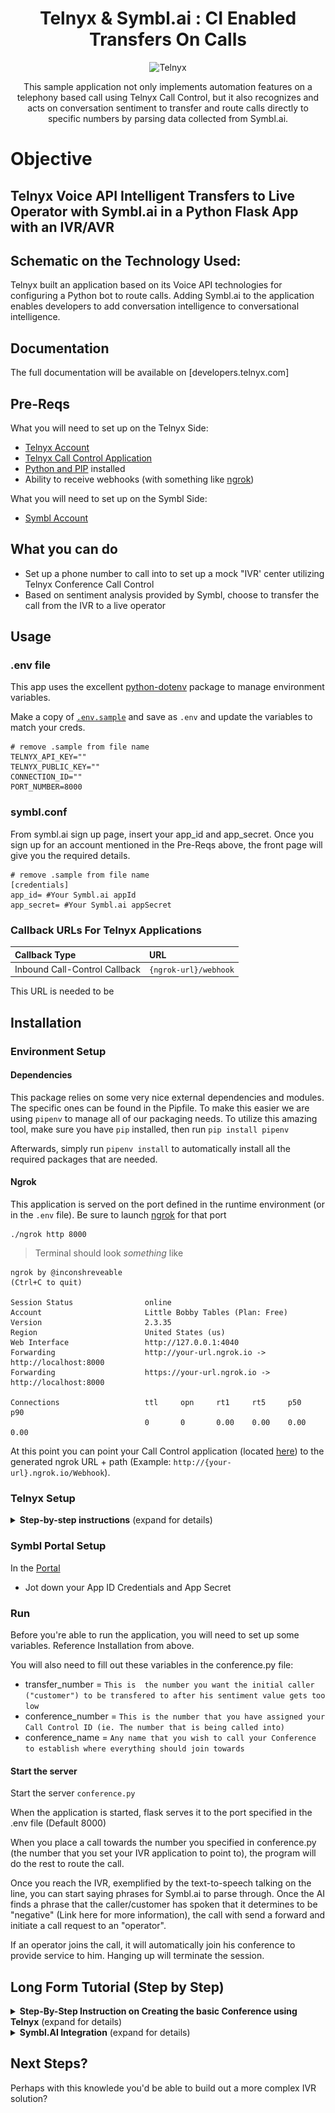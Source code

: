 <div align="center">

# Telnyx & Symbl.ai : CI Enabled Transfers On Calls

![Telnyx](../logo-dark.png)

This sample application not only implements automation features on a telephony based call using Telnyx Call Control, but it also recognizes and acts on conversation sentiment to transfer and route calls directly to specific numbers by parsing data collected from Symbl.ai.   
	
</div>

# Objective
## Telnyx Voice API Intelligent Transfers to Live Operator with Symbl.ai in a Python Flask App with an IVR/AVR 

## Schematic on the Technology Used:
Telnyx built an application based on its Voice API technologies for configuring a Python bot to route calls. Adding Symbl.ai to the application enables developers to add conversation intelligence to conversational intelligence.  

## Documentation

The full documentation will be available on [developers.telnyx.com]

## Pre-Reqs
What you will need to set up on the Telnyx Side:

* [Telnyx Account](https://telnyx.com/sign-up?utm_source=referral&utm_medium=github_referral&utm_campaign=cross-site-link)
* [Telnyx Call Control Application](https://portal.telnyx.com/#/app/call-control/applications)
* [Python and PIP](https://developers.telnyx.com/docs/v2/development/dev-env-setup?lang=python) installed
* Ability to receive webhooks (with something like [ngrok](https://developers.telnyx.com/docs/v2/development/ngrok?utm_source=referral&utm_medium=github_referral&utm_campaign=cross-site-link))


What you will need to set up on the Symbl Side:
* [Symbl Account](https://telnyx.com/sign-up?utm_source=referral&utm_medium=github_referral&utm_campaign=cross-site-link)


## What you can do

* Set up a phone number to call into to set up a mock "IVR' center utilizing Telnyx Conference Call Control
* Based on sentiment analysis provided by Symbl, choose to transfer the call from the IVR to a live operator

## Usage

### .env file

This app uses the excellent [python-dotenv](https://github.com/theskumar/python-dotenv) package to manage environment variables.

Make a copy of [`.env.sample`](./.env.sample) and save as `.env` and update the variables to match your creds.

```
# remove .sample from file name
TELNYX_API_KEY=""
TELNYX_PUBLIC_KEY=""
CONNECTION_ID=""
PORT_NUMBER=8000
```

### symbl.conf
From symbl.ai sign up page, insert your app_id and app_secret. Once you sign up for an account mentioned in the Pre-Reqs above, the front page will give you the required details.

```
# remove .sample from file name
[credentials]
app_id= #Your Symbl.ai appId 
app_secret= #Your Symbl.ai appSecret 
```

### Callback URLs For Telnyx Applications

| Callback Type                    | URL                              |
|:---------------------------------|:---------------------------------|
| Inbound Call-Control Callback  | `{ngrok-url}/webhook`  |

This URL is needed to be 

## Installation

### Environment Setup


#### Dependencies

This package relies on some very nice external dependencies and modules. The specific ones can be found in the Pipfile. 
To make this easier we are using `pipenv` to manage all of our packaging needs. To utilize this amazing tool, make sure you have `pip` installed, then run `pip install pipenv` 

Afterwards, simply run `pipenv install` to automatically install all the required packages that are needed.

#### Ngrok

This application is served on the port defined in the runtime environment (or in the `.env` file). Be sure to launch [ngrok](https://developers.telnyx.com/docs/v2/development/ngrok?utm_source=referral&utm_medium=github_referral&utm_campaign=cross-site-link) for that port
```
./ngrok http 8000
```

> Terminal should look _something_ like

```
ngrok by @inconshreveable                                                                                                                               (Ctrl+C to quit)

Session Status                online
Account                       Little Bobby Tables (Plan: Free)
Version                       2.3.35
Region                        United States (us)
Web Interface                 http://127.0.0.1:4040
Forwarding                    http://your-url.ngrok.io -> http://localhost:8000
Forwarding                    https://your-url.ngrok.io -> http://localhost:8000

Connections                   ttl     opn     rt1     rt5     p50     p90
                              0       0       0.00    0.00    0.00    0.00
```

At this point you can point your Call Control application (located [here](https://portal.telnyx.com/#/app/call-control/applications)) to the generated ngrok URL + path  (Example: `http://{your-url}.ngrok.io/Webhook`).

### Telnyx Setup

<details>
<summary><strong>Step-by-step instructions</strong> (expand for details)</summary><p>

1. Follow the instructions located here for call control setup: https://developers.telnyx.com/docs/v2/call-control/quickstart

2. For the webhook URL that is referenced in the above guide, we will need to replace that with our custom ngrok url that would be generated. (ie. <https://your-url.ngrok.io> ). Since our app.route is targeting "/webhook", we will need to append that to the ngrok url, so it will look something like this https://your-url.ngrok.io/webhook

    ![call control ngrok](./readme_img/step_1_call_control_ngrok.png) 


3. Take note of the Call Control ID that is located on the same page as from above. This will serve as the "CONNECTION_ID" that is referenced in the .env file. Click on the API Keys tab on the left and jot down both "Telnyx API Key" and the "Telnyx Public Key" that are located there. To summarize, you will need:
* CONNECTION_ID (this is your Call Control app ID)
* TELNYX_API_KEY (this is found on the API Keys tab on the left of the portal page)
* TELNYX_PUBLIC_KEY (this is found on the API Keys tab on the left of the portal page)

4. You're good to go!

</details>

### Symbl Portal Setup
In the [Portal](https://platform.symbl.ai/)
* Jot down your App ID Credentials and App Secret

### Run
Before you're able to run the application, you will need to set up some variables. Reference Installation from above.

You will also need to fill out these variables in the conference.py file:
* transfer_number = ```This is  the number you want the initial caller ("customer") to be transfered to after his sentiment value gets too low```
* conference_number = ```This is the number that you have assigned your Call Control ID (ie. The number that is being called into)```
* conference_name = ```Any name that you wish to call your Conference to establish where everything should join towards ```

#### Start the server

Start the server `conference.py`

When the application is started, flask serves it to the port specified in the .env file (Default 8000)

When you place a call towards the number you specified in conference.py (the number that you set your IVR application to point to), the program will do the rest to route the call. 

Once you reach the IVR, exemplified by the text-to-speech talking on the line, you can start saying phrases for Symbl.ai to parse through. Once the AI finds a phrase that the caller/customer has spoken that it determines to be "negative" (Link here for more information), the call with send a forward and initiate a call request to an "operator".

If an operator joins the call, it will automatically join his conference to provide service to him. Hanging up will terminate the session.

## Long Form Tutorial (Step by Step)
<details>
<summary><strong>Step-By-Step Instruction on Creating the basic Conference using Telnyx</strong> (expand for details)</summary><p>
## Introduction

The [Call Control framework](/docs/api/v2/call-control) is a set of APIs that allow complete control of a call flow from the moment a call begins to the moment it is completed. In between, you will receive a number of [webhooks](/docs/v2/call-control/receiving-webhooks) for each step of the call, allowing you to act on these events and send commands using the Telnyx Library. A subset of the operations available in the Call Control API is the [Call Control Conference](/docs/api/v2/call-control/Conference-Commands) API. This allows the user (you) to create and manage a conference programmatically upon receiving an incoming call, or when initiating an outgoing call.


The [Telnyx Python Library](https://github.com/team-telnyx/telnyx-python) is a convenient wrapper around the Telnyx REST API. It allows you to access and control call flows using an intuitive object-oriented library. This tutorial will walk you through creating a simple Flask and Ngrok server application that allows you to create and manage a conference.

## Setup

Before you get started, you’ll need set up a Mission Control Portal account, buy a number and connect that number to a [Call Control Application](https://portal.telnyx.com/#/app/call-control/applications). You can learn how to do that in the [quickstart guide](/docs/v2/call-control/quickstart).

* make sure the *Webhook API Version* is **API v2**

You’ll also need to have `python` installed to continue. You can check this by running the following:

```bash
$ python3 -v
```

Now in order to receive the necessary webhooks for our IVR, we will need to set up a server. For this tutorial, we will be using [Flask](https://palletsprojects.com/p/flask/), a micro web server framework. A quickstart guide to flask can be found on their official website. For now, we will install flask using pip.

```bash
$ pip install flask
```

You can get the full set of available Telnyx Call Control Commands [here](/docs/api/v2/overview).
You can also find the Conference Commands [here](https://developers.telnyx.com/docs/api/v2/call-control/Conference-Commands)

For each Telnyx Call Control Command we will be using the Telnyx Python SDK. To execute this API we are using Python `telnyx`, so make sure you have it installed. If not you can install it with the following command:

```bash
$ pip install telnyx
```

After that you’ll be able to use ‘telnyx’ as part of your app code as follows:

```python
import telnyx
```

We will also import Flask in our application as follows:

```python
from flask import Flask, request, Response
```

And set our api key using the Python telnyx SDK:

```python
telnyx.api_key = "YOUR_TELNYX_API_KEY"
```

## Server and Webhook setup

Flask is a great application for setting up local servers. However, in order to make our code public to be able to receive webhooks from Telnyx, we are going to need to use a tool called ngrok. Installation instructions can be found [here](https://developers.telnyx.com/docs/v2/development/ngrok). 

Now to begin our flask application, underneath the import and setup lines detailed above, we will add the following:

```python
app = Flask(__name__)
 
@app.route('/webhook', methods=['POST'])
def respond():
	//Our code for handling the call control application will go here
	print(request.json[‘data’])
return Response(status=200)
```

This is the base Flask application code specified by their [documentation](https://palletsprojects.com/p/flask/). This is the minimum setup required to receive webhooks and manipulate the information received in json format. To complete our setup, we must run the following to set up the Flask environment (note YOUR_FILE_NAME will be whatever you .py file is named):

```bash
$ export FLASK_APP=YOUR_FILE_NAME.py
```

Now, we are ready to serve up our application to our local server. To do this, run:

```bash
$ flash run
```

A successful output log should look something like:

```bash
 * Serving Flask app "main"
 * Running on http://127.0.0.1:5000/ (Press CTRL+C to quit)
```

Now that our Flask application is running on our local server, we can use ngrok to make this public to receive webhooks from Telnyx by running the following command wherever the ngrok executable is located (NOTE you may have to open another terminal window or push the Flask process to the background):

```bash
$ ./ngrok http 5000
```

Once this is up and running, you should see the output URL in the command logs or located on the [ngrok dashboard page](https://dashboard.ngrok.com/status/tunnels). This url is important because it will be where our Call Control Application will be sending webhooks to. Grab this url and head on over to the Telnyx Dashboard page. Navigate to your Call Control Application and add the URL to the section labeled "Send a webhook to the URL" as shown below. Add the ngrok url to that section and we are all set up to start our IVR!

**Ensure that you append '/webhook' to the ngrok url as specified in our Flask Application**

![URL Webhook Section](//images.ctfassets.net/4b49ta6b3nwj/5fWNOgoZnSwcSj28O1B5Ld/f951a6c0b7118f3a27d86aa5d5035d5e/call_control_url_webhook.PNG)

## Receiving and Interpreting Webhooks

We will be configuring our respond function to handle certain incoming webhooks and execute call control commands based on what the values are. Flask catches the incoming webhooks and calls the respond() function every time a webhook is sent to the route we specified as ‘/webhook’. We can see the json value of the hook in the request.json object. Here is what a basic Telnyx Call Object looks like

```json
{
	'data': {
		'event_type': 'call.initiated',
		'id': 'a2fa3fa6-4e8c-492d-a7a6-1573b62d0c56',
		'occurred_at': '2020-07-10T05:08:59.668179Z',
		'payload': {
			'call_control_id': 'v2:rcSQADuW8cD1Ud1O0YVbFROiQ0_whGi3aHtpnbi_d34Hh6ELKvLZ3Q',
			'call_leg_id': '76b31010-c26b-11ea-8dd4-02420a0f6468',
			'call_session_id': '76b31ed4-c26b-11ea-a811-02420a0f6468',
			'caller_id_name': '+17578390228',
			'client_state': None,
			'connection_id': '1385617721416222081',
			'direction': 'incoming',
			'from': '+14234567891',
			'start_time': '2020-07-10T05:08:59.668179Z',
			'state': 'parked',
			'to': '+12624755500'
		},
		'record_type': 'event'
	},
	'meta': {
		'attempt': 1,
		'delivered_to': 'http://59d6dec27771.ngrok.io/webhook'
	}
}
```

We want to first check and see if the incoming webhook is an event. To check that, we need to look at the record_type using the following check:

```python
def respond():
	//Check record_type of object
	data = request.json['data']
    	if data.get('record_type') == 'event':
 
	print(request.json[‘data’])
return Response(status=200)
```

Then, we can check and see what kind of event it is. In the case of the example json above, the event is call.initiated. We can get that value using the following added code:

```python
def respond():
	//Check record_type of object
	data = request.json['data']
    	if data.get('record_type') == 'event':
		//Check event type
		event = data.get('event_type')
        	print(event, flush=True)
        	if event == "call.initiated":
            	print("Incoming call", flush=True)
 
	print(request.json[‘data’])
return Response(status=200)
```

As you can see, this check will print out “incoming call” whenever a call.initiated event is received by our application. We can even test it by giving the Phone Number associated with our Call Control Application a call! Now we can start to implement some commands in response to this webhook.

## Receiving Webhooks & Creating a Conference

Below is the logic that will go inside our respond() function. When we receive a webhook, we extract the data from `request.json.get('data')` and we look at the `event_type` inside that object to determine a course of action.

```python
calls = []
conference = None

class call_info:
    call_control_id: ''
    call_leg_id: ''

@app.route('/webhook', methods=['POST'])
def respond():

    # Activate global calls array
    global calls
    global conference

    # Get the data from the request
    data = request.json.get('data')
    # Check record_type
    if data.get('record_type') == 'event':
        # Check event type
        event = data.get('event_type')
        if event == "call.initiated":
            # Extract call information and store it in a new call_info() object
            new_call = call_info()
            new_call.call_control_id = data.get('payload').get('call_control_id')
            new_call.call_leg_id = data.get('payload').get('call_leg_id')
            calls.append(new_call)
            # Answer the call
            print(telnyx.Call.answer(new_call), flush=True)

        # When the call is answered, find the stored call and either add it 
        # to the conference or create a new one if one is not yet created
        elif event == "call.answered":
            call_id = data.get('payload').get('call_control_id')
            call_created = call_info()
            call_created.call_control_id = call_id

            for call in calls:
                if call.call_control_id == call_id:
                    if not conference:
                        conference = telnyx.Conference.create(beep_enabled="always",call_control_id=call_id, name="demo-conference")
                    else:
                        conference.join(call_control_id=call_id)
        
        # When a caller hangs up, remove that caller from the global calls array
        elif event == "call.hangup":
            call_id = data.get('payload').get('call_leg_id')
            for call in calls:
                if call.call_leg_id == call_id:
                    calls.remove(call)
    return Response(status=200)
```

Pat youself on the back - that's a lot of code to go through! Now let's break it down even further and explain what it does. First, create an array for keeping track of the ongoing calls and define a variable for storing the conference object. Then, we create a small object class for call_info, containing the call_control_id and call_leg_id. This will be useful for searching for calls in our calls array later, as well as using Conference Commands with those objects.

```python
calls = []
conference = None

class call_info:
    call_control_id: ''
    call_leg_id: ''
```

Next, we parse the data from our webhook in the respond() function. We first declare our global variables inside of the function so that the scope is consistent. Then, we extract the data from the reponse and check to ensure the `record_type` is `event`. Then, we extract the `event_type` itself and use logic to determine the action taken based on the `event`.

```python
@app.route('/webhook', methods=['POST'])
def respond():
    # Activate global calls array
    global calls
    global conference
    # Get the data from the request
    data = request.json.get('data')
    #print(data, flush=True) #For testing purposes, you could print out the data object received
    # Check record_type
    if data.get('record_type') == 'event':
        # Check event type
        event = data.get('event_type')
```

Here is where you will respond to a new call being initiated, which can be from either an inbound or outbound call. We create a new call_info() object and assign the `call_control_id` and `call_leg_id` from the incoming data. We then use `telnyx.Call.answer(new_call)` to answer the call. This will trigger a webhook event `call.answered` which we will handle below.

```python
# When call is initiated, create the new call object and add it to the calls array
        if event == "call.initiated":
            # Extract call information and store it in a new call_info() object
            new_call = call_info()
            new_call.call_control_id = data.get('payload').get('call_control_id')
            new_call.call_leg_id = data.get('payload').get('call_leg_id')
            calls.append(new_call)
            # Answer the call
            print(telnyx.Call.answer(new_call), flush=True)
```

On the `call.answered` event, retrieve the stored call created during the `call.initiated` event. Then, either create a new conference if this is the first call and there isn't a conference running yet, or add the call to an existing conference. Note that a `call_control_id` is required to start a conference, so there must aready be an existing call before you can create a conference, which is why we create the conference here.

```ruby
# When the call is answered, find the stored call and either add it 
        # to the conference or create a new one if one is not yet created
        elif event == "call.answered":
            call_id = data.get('payload').get('call_control_id')
            call_created = call_info()
            call_created.call_control_id = call_id

            for call in calls:
                if call.call_control_id == call_id:
                    if not conference:
                        conference = telnyx.Conference.create(beep_enabled="always",call_control_id=call_id, name="demo-conference")
                    else:
                        conference.join(call_control_id=call_id)
```

And finally, when a call ends we remove it from the active call list.

```python
# When a caller hangs up, remove that caller from the global calls array
        elif event == "call.hangup":
            call_id = data.get('payload').get('call_leg_id')
            for call in calls:
                if call.call_leg_id == call_id:
                    calls.remove(call)
```

## Conclusion
</details>



<details>
<summary><strong>Symbl.AI Integration</strong> (expand for details)</summary><p>
Symbl.AI is 

## Setup
Before we get started with adding on more code, we will need to get some API credentials from symbl.ai's page: https://platform.symbl.ai/#/home

Take note of both App ID and App Secret

As before, we will now want to install Symbl:
```bash
$ pip install symbl
```

A full complete list of Symbl.ai's full SDK capabilities can be located [here](https://docs.symbl.ai/docs/python-sdk/overview).

From here, we will be adding on to the conference section with some logic involving IVR fundamentals and the Symbl.ai integration. To make the most sense, we will post the entire code block and work from there: 

```python
import os
import base64
import threading
import time

from flask import Flask, request, Response
from dotenv import load_dotenv

import telnyx
import symbl

app = Flask(__name__)

# Fill these in with your required params
transfer_number = os.getenv('TRANSFER_NUMBER')    # number of live operator to transfer to
conference_number = os.getenv('CONFERENCE_NUMBER')   # number that's tied to your call control application
conference_name = os.getenv('CONFERENCE_NAME')
symbl_number = os.getenv('SYMBL_NUMBER')   # should be left unchanged, constant number of Symbl for incomming PSTN calls

calls = []
conference = None
customer = ""
customer_call_control_id = ""
customer_call = telnyx.Call()
first_call=True
connection_object = ""
conversation_id = ""

class call_info():
    pass

class my_IVR_info:
    call_control_id_customer = ""
    client_state = ""

@app.route('/webhook', methods=['POST'])
# Our code for handling the call control application goes here! 
def respond():

    # Activate global arrays
    global calls
    global conference
    global customer_call_control_id
    global my_IVR_info
    global customer_call
    global first_call
    # Get the data from the request
    data = request.json.get('data')
    #print(data, flush=True) #For testing purposes, you could print out the data object received

    # Check record_type
    # Find out how to return 200 after symbl() initiates call

    if data.get('record_type') == 'event':
        # Check event type
        event = data.get('event_type')
        # print(event, flush=True) #For testing purposes you can print out the event if you'd like

        
                # When call is initiated, create the new call object and add it to the calls array
        if event == "call.initiated":
            # Extract call information and store it in a new call_info() object
            new_call = call_info()
            new_call.call_control_id = data.get('payload').get('call_control_id')
            new_call.call_leg_id = data.get('payload').get('call_leg_id')
            new_call.direction = data.get('payload').get('direction')
            new_call.phone_number = data.get('payload').get('from')
            calls.append(new_call)
            # Seperate and keep track of symb versus other callers
            if new_call.direction == 'incoming' and new_call.phone_number != symbl_number and first_call == True:
                # We will initiate the call from symbl.ai and have it create the conference
                symbl()
                # Answer the call
                
                customer_call_control_id = data.get('payload').get('call_leg_id')
                client_state_message = "customer"
                encoded_client_state = base64.b64encode(client_state_message.encode('ascii'))
                client_state_str = str(encoded_client_state, 'utf-8')
                # Answer the call
                print(telnyx.Call.answer(new_call, client_state=client_state_str), flush=True)
                customer_call.call_control_id = customer_call_control_id
                customer_call.client_state_message = client_state_str
                first_call = False
            else:
                print(telnyx.Call.answer(new_call), flush=True)        
        # When the call is answered, find the stored call and either add it 
        # to the conference or create a new one if one is not yet created
        # Symbl calling in first will create this conference
        elif event == "call.answered":
            call_id = data.get('payload').get('call_control_id')
            call_created = call_info()
            call_created.call_control_id = call_id
            for call in calls:
                if call.call_control_id == call_id:
                    if not conference:
                        conference = telnyx.Conference.create(
                            call_control_id=call_id, 
                            name=conference_name)
                    else:
                        conference.join(
                            call_control_id=call_id, 
                            end_conference_on_exit=True)

        elif event == "conference.participant.joined":
            client_state = data.get('payload').get('client_state')
            if(client_state == "Y3VzdG9tZXI="):
                ivr()
                sentiment()     
                
        elif event == 'call.gather.ended':
            digits_pressed = data.get('payload').get('digits')
            if (digits_pressed == "1"):
                transfer ()
                print ("Transfering call via button press!")
            elif (digits_pressed == "2"):
                print ("Converting to Spanish!")
                
        elif event == "call.hangup":
            call_id = data.get('payload').get('call_leg_id')
            for call in calls:
                calls.remove(call)

    #print(request.json, flush=True); For testing purposes, you can print out the entire json received
    return Response(status=200)

# our transfer command
def transfer():
    connection_id = os.getenv('CONNECTION_ID')
    client_state = "outbound agent transfer"
    encoded_client_state = base64.b64encode(client_state.encode('ascii'))
    client_state_str = str(encoded_client_state, 'utf-8')
    telnyx.Call.create(
        connection_id=connection_id,
        to = transfer_number,
        from_ = conference_number,
        client_state = client_state_str
    )

# our simple ivr
def ivr():
    res = customer_call.gather_using_speak(
        payload='This is a very long string of nonsense. Press 1 to transfer. Press 2 to print something to console',
        language= 'en-US',
        voice = 'female',
    )

def symbl():
    global connection_object
    global conversation_id
    
    import symbl
    # symbl related variables, can optionally add paramaters/email transcript/etc
    phoneNumber = conference_number 
    meetingId = "" 
    password = "" 
    emailId = ""

    # call symble streaming API (telephony)
    connection_object = symbl.Telephony.start_pstn(
              credentials={'app_id': '5754496268696d715a576f4966786b683875494c7370507276614b3863584b66', 'app_secret': '4e37616c4b55734c7830483234554455524656572d6a304a4b7a6343633459355434635f726863787178727a447438354e626f5f5531364f4d4c773545666d31'},
        phone_number=phoneNumber,
        dtmf = ",,{}#,,{}#".format(meetingId, password),
        actions = [
            {
            "invokeOn": "stop",
            "name": "sendSummaryEmail",
            "parameters": {
                "emails": [
                emailId
                ],
            },
            },
        ]
    )
    def conversation_id():
        connection_object.conversation.get_conversation_id()
    
    
    #conversation_id = connection_object.conversation.get_conversation_id()
    print("Symbl has joined the call!")
    print(connection_object)
    print(conversation_id)
    print(connection_object.connectionId)

def sentiment():
    sentiment = connection_object.conversation.get_messages(parameters={'sentiment': True})
    print(sentiment)
    threading.Timer(1.0, sentiment).start()
        
if __name__ == '__main__':
    load_dotenv()
    telnyx.api_key = os.getenv('TELNYX_API_KEY')
    app.run(port = 5000)
```

Lets start with the beginning:

```python
# Fill these in with your required params
transfer_number = os.getenv('TRANSFER_NUMBER')    # number of live operator to transfer to
conference_number = os.getenv('CONFERENCE_NUMBER')   # number that's tied to your call control application
conference_name = os.getenv('CONFERENCE_NAME') # any name you desire to call the conference
symbl_number = os.getenv('SYMBL_NUMBER')   # should be left unchanged, constant number of Symbl for incomming PSTN calls

calls = []
conference = None
customer_call_control_id = ""
customer_call = telnyx.Call()
first_call=True
connection_object = ""
conversation_id = ""
```

This will be our variables section. We will first have to grab some information from the portal to fill in here, such as the number we want to transfer to, the number that the conference is attached to, the name of the conference that we would like, and symbl's static number.

We then create some variables:

* `Calls` from before, to keep track of our calls since this is a conference
* `conference` to keep track if we have made and established a conference room from our first call
* `customer_call_control_id` to identify the initial caller, so we can send commands that will only pertain to him and not the entire conference
* `customer_call` is an object to initialize with Telnyx so we can manipulate the initial call of our person calling in
* `first_call` to keep track of the initial caller
* `connection_object` symbl's identity of it's PSTN call service
* `conversation_id` symbl's way to keep track of conversation analytics


The next thing we should do is make the logic to transfer and for our ivr:

```python
# our transfer command
def transfer():
    connection_id = os.getenv('CONNECTION_ID')
    client_state = "outbound agent transfer"
    encoded_client_state = base64.b64encode(client_state.encode('ascii'))
    client_state_str = str(encoded_client_state, 'utf-8')
    telnyx.Call.create(
        connection_id=connection_id,
        to = transfer_number,
        from_ = conference_number,
        client_state = client_state_str
    )

# our simple ivr
def ivr():
    res = customer_call.gather_using_speak(
        payload='This is a very long string of nonsense. Press 1 to transfer. Press 2 to print something to console',
        language= 'en-US',
        voice = 'female',
    )
```

The `transfer()` function simply will make an outbound call from our conference to our number we would want our "live" operator to live at. We will have seperate logic in place to handle the call and join our conference which will be located later on, in the `respond()` function. 

Our transfer will not work as a standard IVR. Rather than transfering the initial caller to the representative, we will be having our representative JOIN the conference that the customer is already in for a smoother experience. 

The `ivr` function starts a text to speach command that listens for DTMF signals for the customer. The logic of the button presses will be established in the `respond()` function later on. 

For more information and more paramaters that you can issue in for these commands, you can find the information located here: https://developers.telnyx.com/docs/api/v2/call-control/Call-Commands


Next we will look to the Symbl related functions

```python
def symbl():
    global connection_object
    global conversation_id
    
    import symbl
    # symbl related variables, can optionally add paramaters/email transcript/etc
    phoneNumber = conference_number 
    meetingId = "" 
    password = "" 
    emailId = ""

    # call symble streaming API (telephony)
    connection_object = symbl.Telephony.start_pstn(
              credentials={'app_id': '', 'app_secret': ''},
        phone_number=phoneNumber,
        dtmf = ",,{}#,,{}#".format(meetingId, password),
        actions = [
            {
            "invokeOn": "stop",
            "name": "sendSummaryEmail",
            "parameters": {
                "emails": [
                emailId
                ],
            },
            },
        ]
    )
    def conversation_id():
        connection_object.conversation.get_conversation_id()
    
    
    #conversation_id = connection_object.conversation.get_conversation_id()
    print("Symbl has joined the call!")
    print(connection_object)
    print(conversation_id)
    print(connection_object.connectionId)

def sentiment():
    sentiment = connection_object.conversation.get_messages(parameters={'sentiment': True})
    print(sentiment)
    threading.Timer(1.0, sentiment).start()

```

The `symbl` function simply initiates a PSTN call inbound to our conference number that we have setup. We are printing some information to record just in case at the end. 

The `sentiment` function is there to loop and find conversation objects that we are scanning for sentiment analysis. Once those are scanned and we detect a "negative" sentiment, the call is then forwarded to our designated number that we established in the `.env` file.

Now we will take a look into our main function, `respond()`. This is where the entirety of our logic comes into play. Telnyx works by observing webhook responses and sending information back to your address that you listed in your webhook_url in setup creation. Here we will be forming the brains of the operation by having our application do certain things once we get certain webhooks that hit our flask server that we are running.

```python
@app.route('/webhook', methods=['POST'])
# Our code for handling the call control application goes here! 
def respond():

    # Activate global arrays
    global calls
    global conference
    global customer_call_control_id
    global my_IVR_info
    global customer_call
    global first_call
    # Get the data from the request
    data = request.json.get('data')
    #print(data, flush=True) #For testing purposes, you could print out the data object received

    # Check record_type
    # Find out how to return 200 after symbl() initiates call

    if data.get('record_type') == 'event':
        # Check event type
        event = data.get('event_type')
        # print(event, flush=True) #For testing purposes you can print out the event if you'd like

        
                # When call is initiated, create the new call object and add it to the calls array
if __name__ == '__main__':
    load_dotenv()
    telnyx.api_key = os.getenv('TELNYX_API_KEY')
    app.run(port = 5000)
```

First we will be defining our flask operation to route to `'/webhook'` This means that we will be listening to our [POST] requests at our NGROKurl/webhook. ex. `123.456.789/webhook`. This application will then also proceed to run on `port 5000`.

We then activate our global arrays and variables. We proceed to shorthand our json response data that will come into our server and listen to those invents.


```python
 if event == "call.initiated":
            # Extract call information and store it in a new call_info() object
            new_call = call_info()
            new_call.call_control_id = data.get('payload').get('call_control_id')
            new_call.call_leg_id = data.get('payload').get('call_leg_id')
            new_call.direction = data.get('payload').get('direction')
            new_call.phone_number = data.get('payload').get('from')
            calls.append(new_call)
            # Seperate and keep track of symb versus other callers
            if new_call.direction == 'incoming' and new_call.phone_number != symbl_number and first_call == True:
                # We will initiate the call from symbl.ai and have it create the conference
                symbl()
                # Answer the call
                
                customer_call_control_id = data.get('payload').get('call_leg_id')
                client_state_message = "customer"
                encoded_client_state = base64.b64encode(client_state_message.encode('ascii'))
                client_state_str = str(encoded_client_state, 'utf-8')
                # Answer the call
                print(telnyx.Call.answer(new_call, client_state=client_state_str), flush=True)
                customer_call.call_control_id = customer_call_control_id
                customer_call.client_state_message = client_state_str
                first_call = False
            else:
                print(telnyx.Call.answer(new_call), flush=True)        
        # When the call is answered, find the stored call and either add it 
        # to the conference or create a new one if one is not yet created
        # Symbl calling in first will create this conference
```

Here we have our first event. we recieve a `call initiated` webhook once we get an incoming/outgoing call that starts ringing on the Telnyx server. We proceed to record a bunch of data for troubleshooting purposes if need be, then make an `if` statement discerning between ymbl.ai joining the call vs our intended customer.

If it is a new customer, and not `symbl` calling us, we initiate the function `symbl()` that we made before to start an incoming call for symbl.ai to do it's analytics.

We then track this later on by encoding the string `customer` in base64 and adding it to the call via `client_state`. This will then carry through the rest of the call so we can keep track. Otherwise, we just answer the call like normal for other callers.

</details>

## Next Steps?

Perhaps with this knowlede you'd be able to build out a more complex IVR solution?
